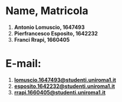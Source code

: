 # **Name, Matricola**
1. **Antonio Lomuscio, 1647493**
2. **Pierfrancesco Esposito, 1642232**
3. **Franci Rrapi, 1660405**
# E-mail:
1. **lomuscio.1647493@studenti.uniroma1.it**
2. **esposito.1642232@studenti.uniroma1.it**
3. **rrapi.1660405@studenti.uniroma1.it**
